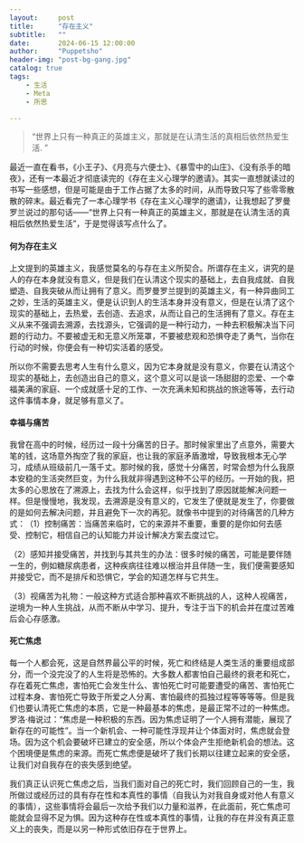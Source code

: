 ```yaml
---
layout:     post
title:      "存在主义"
subtitle:   ""
date:       2024-06-15 12:00:00
author:     "Puppetsho"
header-img: "post-bg-gang.jpg"
catalog: true
tags:
    - 生活
    - Meta
    - 所思

---
```


> “世界上只有一种真正的英雄主义，那就是在认清生活的真相后依然热爱生活. ”

​	最近一直在看书，《小王子》、《月亮与六便士》、《暴雪中的山庄》、《没有杀手的暗夜》，还有一本最近才彻底读完的《存在主义心理学的邀请》。其实一直想就读过的书写一些感想，但是可能是由于工作占据了太多的时间，从而导致只写了些零零散散的碎末。最近看完了一本心理学书《存在主义心理学的邀请》，让我想起了罗曼罗兰说过的那句话——“世界上只有一种真正的英雄主义，那就是在认清生活的真相后依然热爱生活”，于是觉得该写点什么了。

#### 何为存在主义

​	上文提到的英雄主义，我感觉莫名的与存在主义所契合。所谓存在主义，讲究的是人的存在本身就没有意义，但是我们在认清这个现实的基础上，去自我成就、自我塑造、自我突破从而让拥有了意义。而罗曼罗兰提到的英雄主义，有一种异曲同工之妙，生活的英雄主义，便是认识到人的生活本身并没有意义，但是在认清了这个现实的基础上，去热爱，去创造、去追求，从而让自己的生活拥有了意义。存在主义从来不强调去溯源，去找源头，它强调的是一种行动力，一种去积极解决当下问题的行动力。不要被虚无和无意义所笼罩，不要被悲观和恐惧夺走了勇气，当你在行动的时候，你便会有一种切实活着的感受。

​	所以你不需要去思考人生有什么意义，因为它本身就是没有意义，你要在认清这个现实的基础上，去创造出自己的意义，这个意义可以是谈一场甜甜的恋爱、一个幸福美满的家庭、一个成就感十足的工作、一次充满未知和挑战的旅途等等，去行动这件事情本身，就足够有意义了。

#### 幸福与痛苦

​	我曾在高中的时候，经历过一段十分痛苦的日子。那时候家里出了点意外，需要大笔的钱，这场意外掏空了我的家庭，也让我的家庭矛盾激增，导致我根本无心学习，成绩从班级前几一落千丈。那时候的我，感觉十分痛苦，时常会想为什么我原本安稳的生活突然巨变，为什么我就非得遇到这种不公平的经历。一开始的我，把太多的心思放在了溯源上，去找为什么会这样，似乎找到了原因就能解决问题一样。但是慢慢地，我发现，去溯源是没有意义的，它发生了便就是发生了，你要做的是如何去解决问题，并且避免下一次的再犯。就像书中提到的对待痛苦的几种方式：
​	（1）控制痛苦：当痛苦来临时，它的来源并不重要，重要的是你如何去感受、控制它，相信自己的认知能力并设计解决方案去度过它。

​	（2）感知并接受痛苦，并找到与其共生的办法：很多时候的痛苦，可能是要伴随一生的，例如糖尿病患者，这种疾病往往难以根治并且伴随一生，我们便需要感知并接受它，而不是排斥和恐惧它，学会的知道怎样与它共生。

​	（3）视痛苦为礼物：一般这种方式适合那种喜欢不断挑战的人，这种人视痛苦，逆境为一种人生挑战，从而不断从中学习、提升，专注于当下的机会并在度过苦难后会心存感激。

#### 死亡焦虑

​        每一个人都会死，这是自然界最公平的时候，死亡和终结是人类生活的重要组成部分，而一个没完没了的人生将是恐怖的。大多数人都害怕自己最终的衰老和死亡，存在着死亡焦虑，害怕死亡会发生什么、害怕死亡时可能要遭受的痛苦、害怕死亡过程本身、害怕死亡导致于所爱之人分离、害怕最终的孤独过程等等等等。但是我们也要认清死亡焦虑的本质，它是一种最基本的焦虑，是最正常不过的一种焦虑。罗洛·梅说过：“焦虑是一种积极的东西。因为焦虑证明了一个人拥有潜能，展现了新存在的可能性”。当一个新机会、一种可能性浮现并让个体面对时，焦虑就会登场。因为这个机会要破坏已建立的安全感，所以个体会产生拒绝新机会的想法。这个困境便是焦虑的来源。而死亡焦虑便是破坏了我们长期以往建立起来的安全感，让我们对自我存在的丧失感到绝望。

​		我们真正认识死亡焦虑之后，当我们面对自己的死亡时，我们回顾自己的一生，我所做过或经历过的具有存在性和本真性的事情（自我认为对我自身或对他人有意义的事情），这些事情将会最后一次给予我们以力量和滋养，在此面前，死亡焦虑可能就会显得不足为惧。因为这种存在性或本真性的事情，让我的存在并没有真正意义上的丧失，而是以另一种形式依旧存在于世界上。

